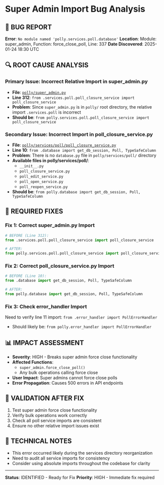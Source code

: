 # Super Admin Import Bug Analysis

## 🐛 **BUG REPORT**
**Error**: `No module named 'polly.services.poll.database'`
**Location**: Module: super_admin, Function: force_close_poll, Line: 337
**Date Discovered**: 2025-01-24 18:30 UTC

## 🔍 **ROOT CAUSE ANALYSIS**

### **Primary Issue: Incorrect Relative Import in super_admin.py**
- **File**: [`polly/super_admin.py`](polly/super_admin.py:312)
- **Line 312**: `from .services.poll.poll_closure_service import poll_closure_service`
- **Problem**: Since `super_admin.py` is in `polly/` root directory, the relative import `.services.poll` is incorrect
- **Should be**: `from polly.services.poll.poll_closure_service import poll_closure_service`

### **Secondary Issue: Incorrect Import in poll_closure_service.py**
- **File**: [`polly/services/poll/poll_closure_service.py`](polly/services/poll/poll_closure_service.py:10)
- **Line 10**: `from .database import get_db_session, Poll, TypeSafeColumn`
- **Problem**: There is no `database.py` file in `polly/services/poll/` directory
- **Available files in polly/services/poll/**: 
  - `__init__.py`
  - `poll_closure_service.py`
  - `poll_edit_service.py`
  - `poll_open_service.py`
  - `poll_reopen_service.py`
- **Should be**: `from polly.database import get_db_session, Poll, TypeSafeColumn`

## 🔧 **REQUIRED FIXES**

### **Fix 1: Correct super_admin.py Import**
```python
# BEFORE (Line 312):
from .services.poll.poll_closure_service import poll_closure_service

# AFTER:
from polly.services.poll.poll_closure_service import poll_closure_service
```

### **Fix 2: Correct poll_closure_service.py Import**
```python
# BEFORE (Line 10):
from .database import get_db_session, Poll, TypeSafeColumn

# AFTER:
from polly.database import get_db_session, Poll, TypeSafeColumn
```

### **Fix 3: Check error_handler Import**
Need to verify line 11 import: `from .error_handler import PollErrorHandler`
- Should likely be: `from polly.error_handler import PollErrorHandler`

## 📊 **IMPACT ASSESSMENT**
- **Severity**: HIGH - Breaks super admin force close functionality
- **Affected Functions**: 
  - `super_admin.force_close_poll()`
  - Any bulk operations calling force close
- **User Impact**: Super admins cannot force close polls
- **Error Propagation**: Causes 500 errors in API endpoints

## 🎯 **VALIDATION AFTER FIX**
1. Test super admin force close functionality
2. Verify bulk operations work correctly
3. Check all poll service imports are consistent
4. Ensure no other relative import issues exist

## 📝 **TECHNICAL NOTES**
- This error occurred likely during the services directory reorganization
- Need to audit all service imports for consistency
- Consider using absolute imports throughout the codebase for clarity

---
**Status**: IDENTIFIED - Ready for Fix
**Priority**: HIGH - Immediate fix required